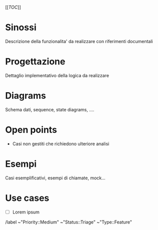 [[_TOC_]]

# Sinossi

Descrizione della funzionalita' da realizzare con riferimenti documentali

# Progettazione 

Dettaglio implementativo della logica da realizzare

# Diagrams

Schema dati, sequence, state diagrams, .... 

# Open points

* Casi non gestiti che richiedono ulteriore analisi

# Esempi 

Casi esemplificativi, esempi di chiamate, mock...

# Use cases

- [ ] Lorem ipsum 

/label ~"Priority::Medium" ~"Status::Triage" ~"Type::Feature" 
